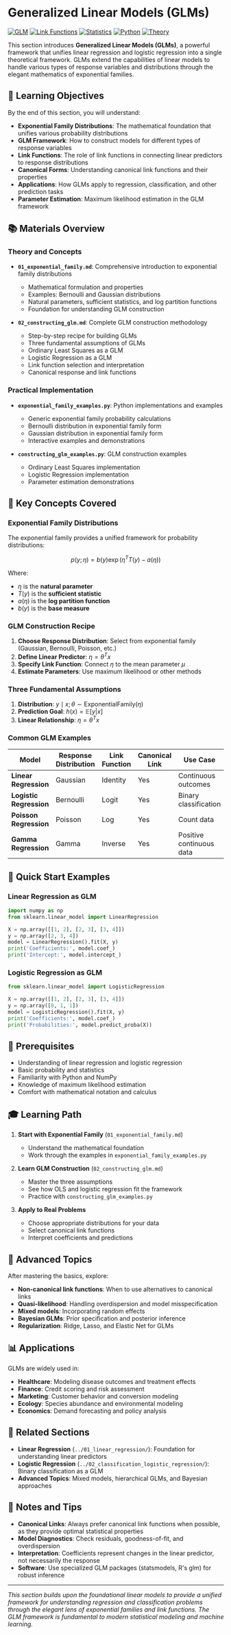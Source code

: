 # Generalized Linear Models (GLMs)

[![GLM](https://img.shields.io/badge/GLM-Generalized%20Linear%20Models-blue.svg)](https://en.wikipedia.org/wiki/Generalized_linear_model)
[![Link Functions](https://img.shields.io/badge/Link%20Functions-Transformation-green.svg)](https://en.wikipedia.org/wiki/Generalized_linear_model#Link_function)
[![Statistics](https://img.shields.io/badge/Statistics-Exponential%20Family-purple.svg)](https://en.wikipedia.org/wiki/Exponential_family)
[![Python](https://img.shields.io/badge/Python-Implementation-yellow.svg)](https://python.org)
[![Theory](https://img.shields.io/badge/Theory-Practical%20Examples-orange.svg)](https://github.com)

This section introduces **Generalized Linear Models (GLMs)**, a powerful framework that unifies linear regression and logistic regression into a single theoretical framework. GLMs extend the capabilities of linear models to handle various types of response variables and distributions through the elegant mathematics of exponential families.

## 🎯 Learning Objectives

By the end of this section, you will understand:

- **Exponential Family Distributions**: The mathematical foundation that unifies various probability distributions
- **GLM Framework**: How to construct models for different types of response variables
- **Link Functions**: The role of link functions in connecting linear predictors to response distributions
- **Canonical Forms**: Understanding canonical link functions and their properties
- **Applications**: How GLMs apply to regression, classification, and other prediction tasks
- **Parameter Estimation**: Maximum likelihood estimation in the GLM framework

## 📚 Materials Overview

### Theory and Concepts

- **`01_exponential_family.md`**: Comprehensive introduction to exponential family distributions
  - Mathematical formulation and properties
  - Examples: Bernoulli and Gaussian distributions
  - Natural parameters, sufficient statistics, and log partition functions
  - Foundation for understanding GLM construction

- **`02_constructing_glm.md`**: Complete GLM construction methodology
  - Step-by-step recipe for building GLMs
  - Three fundamental assumptions of GLMs
  - Ordinary Least Squares as a GLM
  - Logistic Regression as a GLM
  - Link function selection and interpretation
  - Canonical response and link functions

### Practical Implementation

- **`exponential_family_examples.py`**: Python implementations and examples
  - Generic exponential family probability calculations
  - Bernoulli distribution in exponential family form
  - Gaussian distribution in exponential family form
  - Interactive examples and demonstrations

- **`constructing_glm_examples.py`**: GLM construction examples
  - Ordinary Least Squares implementation
  - Logistic Regression implementation
  - Parameter estimation demonstrations

## 🔑 Key Concepts Covered

### Exponential Family Distributions
The exponential family provides a unified framework for probability distributions:

```math
p(y; \eta) = b(y) \exp(\eta^T T(y) - a(\eta))
```

Where:
- $\eta$ is the **natural parameter**
- $T(y)$ is the **sufficient statistic**
- $a(\eta)$ is the **log partition function**
- $b(y)$ is the **base measure**

### GLM Construction Recipe
1. **Choose Response Distribution**: Select from exponential family (Gaussian, Bernoulli, Poisson, etc.)
2. **Define Linear Predictor**: $\eta = \theta^T x$
3. **Specify Link Function**: Connect $\eta$ to the mean parameter $\mu$
4. **Estimate Parameters**: Use maximum likelihood or other methods

### Three Fundamental Assumptions
1. **Distribution**: $y \mid x; \theta \sim \text{ExponentialFamily}(\eta)$
2. **Prediction Goal**: $h(x) = \mathbb{E}[y|x]$
3. **Linear Relationship**: $\eta = \theta^T x$

### Common GLM Examples

| Model | Response Distribution | Link Function | Canonical Link | Use Case |
|-------|---------------------|---------------|----------------|----------|
| **Linear Regression** | Gaussian | Identity | Yes | Continuous outcomes |
| **Logistic Regression** | Bernoulli | Logit | Yes | Binary classification |
| **Poisson Regression** | Poisson | Log | Yes | Count data |
| **Gamma Regression** | Gamma | Inverse | Yes | Positive continuous data |

## 🚀 Quick Start Examples

### Linear Regression as GLM
```python
import numpy as np
from sklearn.linear_model import LinearRegression

X = np.array([[1, 2], [2, 3], [3, 4]])
y = np.array([2, 3, 4])
model = LinearRegression().fit(X, y)
print('Coefficients:', model.coef_)
print('Intercept:', model.intercept_)
```

### Logistic Regression as GLM
```python
from sklearn.linear_model import LogisticRegression

X = np.array([[1, 2], [2, 3], [3, 4]])
y = np.array([0, 1, 1])
model = LogisticRegression().fit(X, y)
print('Coefficients:', model.coef_)
print('Probabilities:', model.predict_proba(X))
```

## 📖 Prerequisites

- Understanding of linear regression and logistic regression
- Basic probability and statistics
- Familiarity with Python and NumPy
- Knowledge of maximum likelihood estimation
- Comfort with mathematical notation and calculus

## 🎓 Learning Path

1. **Start with Exponential Family** (`01_exponential_family.md`)
   - Understand the mathematical foundation
   - Work through the examples in `exponential_family_examples.py`

2. **Learn GLM Construction** (`02_constructing_glm.md`)
   - Master the three assumptions
   - See how OLS and logistic regression fit the framework
   - Practice with `constructing_glm_examples.py`

3. **Apply to Real Problems**
   - Choose appropriate distributions for your data
   - Select canonical link functions
   - Interpret coefficients and predictions

## 🔬 Advanced Topics

After mastering the basics, explore:
- **Non-canonical link functions**: When to use alternatives to canonical links
- **Quasi-likelihood**: Handling overdispersion and model misspecification
- **Mixed models**: Incorporating random effects
- **Bayesian GLMs**: Prior specification and posterior inference
- **Regularization**: Ridge, Lasso, and Elastic Net for GLMs

## 📊 Applications

GLMs are widely used in:
- **Healthcare**: Modeling disease outcomes and treatment effects
- **Finance**: Credit scoring and risk assessment
- **Marketing**: Customer behavior and conversion modeling
- **Ecology**: Species abundance and environmental modeling
- **Economics**: Demand forecasting and policy analysis

## 🔗 Related Sections

- **Linear Regression** (`../01_linear_regression/`): Foundation for understanding linear predictors
- **Logistic Regression** (`../02_classification_logistic_regression/`): Binary classification as a GLM
- **Advanced Topics**: Mixed models, hierarchical GLMs, and Bayesian approaches

## 📝 Notes and Tips

- **Canonical Links**: Always prefer canonical link functions when possible, as they provide optimal statistical properties
- **Model Diagnostics**: Check residuals, goodness-of-fit, and overdispersion
- **Interpretation**: Coefficients represent changes in the linear predictor, not necessarily the response
- **Software**: Use specialized GLM packages (statsmodels, R's glm) for robust inference

---

*This section builds upon the foundational linear models to provide a unified framework for understanding regression and classification problems through the elegant lens of exponential families and link functions. The GLM framework is fundamental to modern statistical modeling and machine learning.* 